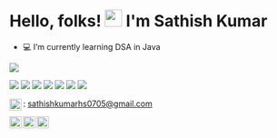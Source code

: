 # Hello, folks! <img src="https://raw.githubusercontent.com/MartinHeinz/MartinHeinz/master/wave.gif" width="30"> I'm Sathish Kumar

- 💻 I’m currently learning DSA in Java

 <a href="https://github.com/Sathish-Kumar-7"><img align="center" src="https://github-readme-stats.vercel.app/api/top-langs/?username=Sathish-Kumar-7&layout=compact&theme=buefy&hide_border=true" /></a> 

![](https://img.shields.io/badge/0S-WINDOWS|LINUX-informational?style=flat&logo=<LOGO_NAME>&logoColor=white&color=2bbc8a) ![](https://img.shields.io/badge/Editor-IntelliJ_IDEA-informational?style=flat&logo=<LOGO_NAME>&logoColor=white&color=2bbc8a) ![](https://img.shields.io/badge/Code-Kotlin-informational?style=flat&logo=<LOGO_NAME>&logoColor=white&color=2bbc8a) ![](https://img.shields.io/badge/Code-Python-informational?style=flat&logo=<LOGO_NAME>&logoColor=white&color=2bbc8a) ![](https://img.shields.io/badge/Code-Java-informational?style=flat&logo=<LOGO_NAME>&logoColor=white&color=2bbc8a) ![](https://img.shields.io/badge/Android-Kotlin-informational?style=flat&logo=<LOGO_NAME>&logoColor=white&color=2bbc8a) ![](https://img.shields.io/badge/Web-HTML_CSS-informational?style=flat&logo=<LOGO_NAME>&logoColor=white&color=2bbc8a)

<img align="left" alt="Sathish Kumar | Gmail" width="21px" src="https://cdn-icons-png.flaticon.com/512/281/281769.png" /> : sathishkumarhs0705@gmail.com

<a href="https://twitter.com/ISathish07">
  <img align="left" alt="Sathish Kumar | Twitter" width="21px" src="https://raw.githubusercontent.com/anuraghazra/anuraghazra/master/assets/twitter.svg" />
</a>

<a href="https://t.me/SathishKumar07">
  <img align="left" alt="Sathish Kumar | Telegram" width="21px" src="https://cdn-icons-png.flaticon.com/512/2111/2111646.png" />
</a>


<a href="https://www.linkedin.com/in/sathish-kumar-hs">
  <img align="left" alt="Sathish Kumar | LinkedIn" width="21px" src="https://cdn-icons-png.flaticon.com/512/145/145807.png" />
</a>
